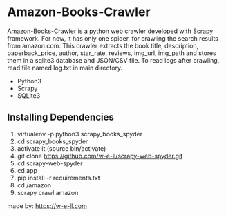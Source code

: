 # Amazon-Books-Crawler

Amazon-Books-Crawler is a python web crawler developed with Scrapy framework.
For now, it has only one spider, for crawling the search results from amazon.com. 
This crawler extracts the book title, description, paperback_price, author, star_rate, reviews, img_url, img_path and stores them in a sqlite3 database and JSON/CSV file. 
To read logs after crawling, read file named log.txt in main directory.

- Python3
- Scrapy
- SQLite3

## Installing Dependencies
1. virtualenv -p python3 scrapy_books_spyder
2. cd scrapy_books_spyder
3. activate it (source bin/activate)
4. git clone https://github.com/w-e-ll/scrapy-web-spyder.git
5. cd scrapy-web-spyder
6. cd app
7. pip install -r requirements.txt
8. cd /amazon
9. scrapy crawl amazon

made by: https://w-e-ll.com